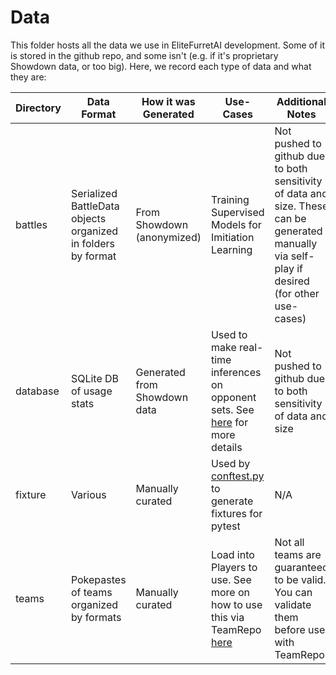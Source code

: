 # Data
This folder hosts all the data we use in EliteFurretAI development. Some of it is stored in the github repo, and some isn't (e.g. if it's proprietary Showdown data, or too big). Here, we record each type of data and what they are:

| Directory | Data Format | How it was Generated | Use-Cases | Additional Notes |
| ------------- | ------------- | ------------- | ------------- | ------------- |
| battles | Serialized BattleData objects organized in folders by format | From Showdown (anonymized) | Training Supervised Models for Imitiation Learning | Not pushed to github due to both sensitivity of data and size. These can be generated manually via self-play if desired (for other use-cases) |
| database | SQLite DB of usage stats | Generated from Showdown data | Used to make real-time inferences on opponent sets. See [here](../src/elitefurretai/utils/UTILS.md) for more details | Not pushed to github due to both sensitivity of data and size |
| fixture | Various | Manually curated | Used by [conftest.py](../conftest.py) to generate fixtures for pytest | N/A |
| teams | Pokepastes of teams organized by formats | Manually curated | Load into Players to use. See more on how to use this via TeamRepo [here](../src/elitefurretai/utils/UTILS.md) | Not all teams are guaranteed to be valid. You can validate them before use with TeamRepo |
